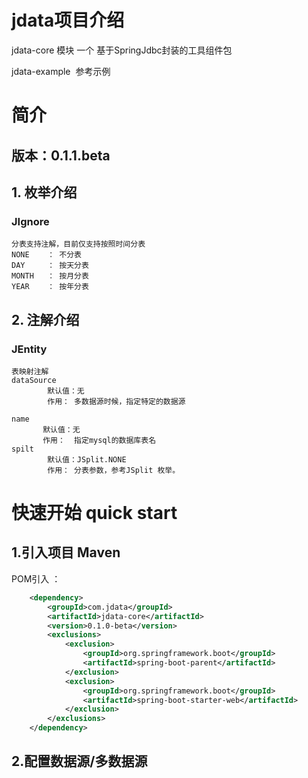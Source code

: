 # jdata项目介绍

jdata-core 模块
  一个 基于SpringJdbc封装的工具组件包

jdata-example
  参考示例
# 简介
## 版本：0.1.1.beta
## 1. 枚举介绍
### JIgnore
    分表支持注解，目前仅支持按照时间分表
    NONE    ： 不分表
    DAY     ： 按天分表
    MONTH   ： 按月分表
    YEAR    ： 按年分表

## 2. 注解介绍

### JEntity
    表映射注解
    dataSource
            默认值：无
            作用： 多数据源时候，指定特定的数据源

    name
           默认值：无
           作用：  指定mysql的数据库表名
    spilt
            默认值：JSplit.NONE
            作用： 分表参数，参考JSplit 枚举。







  
# 快速开始 quick start
## 1.引入项目 Maven


POM引入 ：

```xml
    <dependency>
        <groupId>com.jdata</groupId>
        <artifactId>jdata-core</artifactId>
        <version>0.1.0-beta</version>
        <exclusions>
            <exclusion>
                <groupId>org.springframework.boot</groupId>
                <artifactId>spring-boot-parent</artifactId>
            </exclusion>
            <exclusion>
                <groupId>org.springframework.boot</groupId>
                <artifactId>spring-boot-starter-web</artifactId>
            </exclusion>
        </exclusions>
    </dependency>
```

## 2.配置数据源/多数据源


